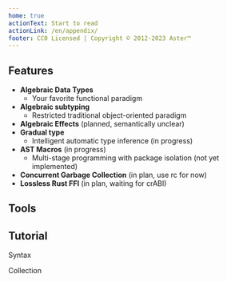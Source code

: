 ```yaml
---
home: true
actionText: Start to read
actionLink: /en/appendix/
footer: CC0 Licensed | Copyright © 2012-2023 Aster™
---
```


## Features

- **Algebraic Data Types**
  - Your favorite functional paradigm
- **Algebraic subtyping**
  - Restricted traditional object-oriented paradigm
- **Algebraic Effects** (planned, semantically unclear)
- **Gradual type**
  - Intelligent automatic type inference (in progress)
- **AST Macros** (in progress)
  - Multi-stage programming with package isolation (not yet implemented)
- **Concurrent Garbage Collection** (in plan, use rc for now)
- **Lossless Rust FFI** (in plan, waiting for crABI)

## Tools



## Tutorial


Syntax

Collection
